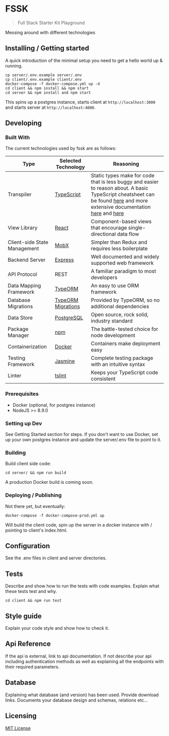# FSSK
> Full Stack Starter Kit Playground

Messing around with different technologies 

## Installing / Getting started

A quick introduction of the minimal setup you need to get a hello world up &
running.

```
cp server/.env.example server/.env
cp client/.env.example client/.env
docker-compose -f docker-compose.yml up -d
cd client && npm install && npm start
cd server && npm install and npm start
```

This spins up a postgres instance, starts client at `http://localhost:3000` and starts server at `http://localhost:4000`.

## Developing

### Built With

The current technologies used by fssk are as follows:

| Type | Selected Technology | Reasoning |
| ---- | ------------------- | --------- |
| Transpiler | [TypeScript](https://www.typescriptlang.org/) | Static types make for code that is less buggy and easier to reason about.  A basic TypeScript cheatsheet can be found [here](https://www.sitepen.com/blog/2013/12/31/typescript-cheat-sheet/) and more extensive documentation [here](https://www.typescriptlang.org/docs/tutorial.html) and [here](https://www.sitepen.com/blog/2013/12/31/definitive-guide-to-typescript/) |
| View Library | [React](https://facebook.github.io/react/) | Component-based views that encourage single-directional data flow |
| Client-side State Management | [MobX](https://github.com/mobxjs/mobx) | Simpler than Redux and requires less boilerplate |
| Backend Server | [Express](https://expressjs.com/en/4x/api.html) | Well documented and widely supported web framework |
| API Protocol | REST | A familiar paradigm to most developers |
| Data Mapping Framework | [TypeORM](https://github.com/typeorm/typeorm) | An easy to use ORM framework |
| Database Migrations | [TypeORM Migrations](http://knexjs.org/#Migrations) | Provided by TypeORM, so no additional dependencies |
| Data Store | [PostgreSQL](https://www.postgresql.org/) | Open source, rock solid, industry standard |
| Package Manager | [npm](https://www.npmjs.com/) | The battle-tested choice for node development |
| Containerization | [Docker](https://www.docker.com/) | Containers make deployment easy |
| Testing Framework | [Jasmine](https://jasmine.github.io/) | Complete testing package with an intuitive syntax |
| Linter | [tslint](https://github.com/palantir/tslint) | Keeps your TypeScript code consistent |

### Prerequisites

- Docker (optional, for postgres instance)
- NodeJS >= 8.9.0

### Setting up Dev

See Getting Started section for steps. If you don't want to use Docker, set up your own postgres instance
and update the server/.env file to point to it.

### Building

Build client side code:

```shell
cd server/ && npm run build
```

A production Docker build is coming soon.

### Deploying / Publishing

Not there yet, but eventually:

```shell
docker-compose -f docker-compose-prod.yml up
```

Will build the client code, spin up the server in a docker instance with / pointing to client's index.html.

## Configuration

See the .env files in client and server directories.

## Tests

Describe and show how to run the tests with code examples.
Explain what these tests test and why.

```shell
cd client && npm run test
```

## Style guide

Explain your code style and show how to check it.

## Api Reference

If the api is external, link to api documentation. If not describe your api including authentication methods as well as explaining all the endpoints with their required parameters.


## Database

Explaining what database (and version) has been used. Provide download links.
Documents your database design and schemas, relations etc... 

## Licensing

[MIT License](LICENSE.md)
